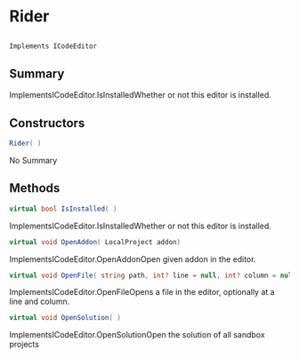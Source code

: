 # Rider

## 
```c#
Implements ICodeEditor
```

## Summary

ImplementsICodeEditor.IsInstalledWhether or not this editor is installed.
## Constructors

```c#
Rider( ) 
```
No Summary
## Methods

```c#
virtual bool IsInstalled( ) 
```
ImplementsICodeEditor.IsInstalledWhether or not this editor is installed.
```c#
virtual void OpenAddon( LocalProject addon) 
```
ImplementsICodeEditor.OpenAddonOpen given addon in the editor.
```c#
virtual void OpenFile( string path, int? line = null, int? column = null) 
```
ImplementsICodeEditor.OpenFileOpens a file in the editor, optionally at a line and column.
```c#
virtual void OpenSolution( ) 
```
ImplementsICodeEditor.OpenSolutionOpen the solution of all sandbox projects
